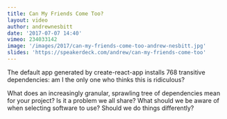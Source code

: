 ```yaml
---
title: Can My Friends Come Too?
layout: video
author: andrewnesbitt
date: '2017-07-07 14:40'
vimeo: 234033142
image: '/images/2017/can-my-friends-come-too-andrew-nesbitt.jpg'
slides: 'https://speakerdeck.com/andrew/can-my-friends-come-too'
---
```


The default app generated by create-react-app installs 768 transitive dependencies: am I the only one who thinks this is ridiculous?

What does an increasingly granular, sprawling tree of dependencies mean for your project? Is it a problem we all share? What should we be aware of when selecting software to use? Should we do things differently?
